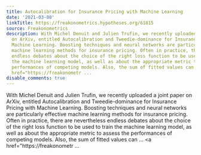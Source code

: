 ```yaml
---
title: Autocalibration for Insurance Pricing with Machine Learning
date: '2021-03-08'
linkTitle: https://freakonometrics.hypotheses.org/61815
source: Freakonometrics
description: With Michel Denuit and Julien Trufin, we recently uploaded a joint paper
  on ArXiv, entitled Autocalibration and Tweedie-dominance for Insurance Pricing with
  Machine Learning. Boosting techniques and neural networks are particularly effective
  machine learning methods for insurance pricing. Often in practice, there are nevertheless
  endless debates about the choice of the right loss function to be used to train
  the machine learning model, as well as about the appropriate metric to assess the
  performances of competing models. Also, the sum of fitted values can &#8230; <a
  href="https://freakonometr ...
disable_comments: true
---
```

With Michel Denuit and Julien Trufin, we recently uploaded a joint paper on ArXiv, entitled Autocalibration and Tweedie-dominance for Insurance Pricing with Machine Learning. Boosting techniques and neural networks are particularly effective machine learning methods for insurance pricing. Often in practice, there are nevertheless endless debates about the choice of the right loss function to be used to train the machine learning model, as well as about the appropriate metric to assess the performances of competing models. Also, the sum of fitted values can &#8230; <a href="https://freakonometr ...